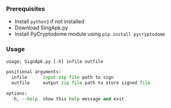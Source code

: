 ### Prerequisites
- Install `python3` if not installed
- Download SingApk.py
- Install PyCryptodome module using `pip install pycryptodome`

### Usage
```python
usage: SignApk.py [-h] infile outfile

positional arguments:
  infile      input zip file path to sign
  outfile     output zip file path to store signed file

options:
  -h, --help  show this help message and exit
```

